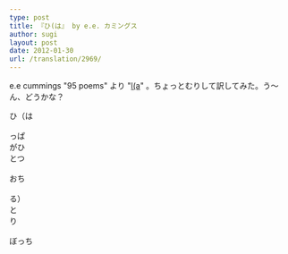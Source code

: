 ```yaml
---
type: post
title: 『ひ(は』 by e.e. カミングス
author: sugi
layout: post
date: 2012-01-30
url: /translation/2969/
---
```

e.e cummings "95 poems" より "<a href="http://www.youtube.com/watch?v=hXP-7byD7fo" onclick="_gaq.push(['_trackEvent', 'outbound-article', 'http://www.youtube.com/watch?v=hXP-7byD7fo', 'l(a']);" >l(a</a>" 。ちょっとむりして訳してみた。う〜ん、どうかな？

<pre>ひ（は

っぱ
がひ
とつ

おち

る）
と
り

ぼっち
</pre>